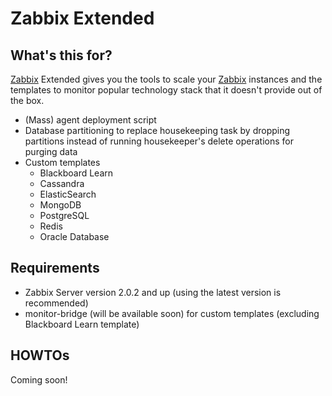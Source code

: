 Zabbix Extended
=================================

## What's this for?
[Zabbix](http://www.zabbix.com/) Extended gives you the tools to scale your [Zabbix](http://www.zabbix.com/) instances and the templates to monitor popular technology stack that it doesn't provide out of the box.

* (Mass) agent deployment script
* Database partitioning to replace housekeeping task by dropping partitions instead of running housekeeper's delete operations for purging data
* Custom templates
  * Blackboard Learn
  * Cassandra
  * ElasticSearch
  * MongoDB
  * PostgreSQL
  * Redis
  * Oracle Database

## Requirements
* Zabbix Server version 2.0.2 and up (using the latest version is recommended)
* monitor-bridge (will be available soon) for custom templates (excluding Blackboard Learn template)

## HOWTOs
Coming soon!
